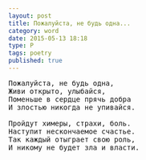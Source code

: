 ```yaml
---
layout: post
title: Пожалуйста, не будь одна...
category: word
date: 2015-05-13 18:18
type: P
tags: poetry
published: true
---
```


<pre>
Пожалуйста, не будь одна,
Живи открыто, улыбайся,
Поменьше в сердце прячь добра
И злостью никогда не упивайся.

Пройдут химеры, страхи, боль.
Наступит нескончаемое счастье.
Так каждый отыграет свою роль,
И никому не будет зла и власти.
</pre>
